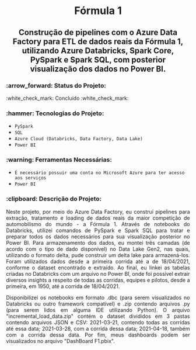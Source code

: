 <h1 align="center"> Fórmula 1 </h1>

<h2 align="center"> Construção de pipelines com o Azure Data Factory para ETL de dados reais da Fórmula 1, utilizando Azure Databricks, Spark Core, PySpark e Spark SQL, com posterior visualização dos dados no Power BI. </h2>

<h3> :arrow_forward: Status do Projeto: </h3> :white_check_mark: Concluído :white_check_mark: 

<h3> :hammer: Tecnologias do Projeto: </h3>

- `PySpark`
- `SQL`
- `Azure Cloud (Databricks, Data Factory, Data Lake)`
- `Power BI`

<h3>:warning: Ferramentas Necessárias: </h3>

- `É necessário possuir uma conta no Microsoft Azure para ter acesso aos serviços`
- `Power BI`

<h3>:clipboard: Descrição do Projeto: </h3>

<p align="justify">
Neste projeto, por meio do Azure Data Factory, eu construí pipelines para extração, tratamento e loading de dados reais da maior competição de automobilismo do mundo - a Fórmula 1. Através de notebooks do Databricks, utilizei comandos de PySpark e Spark SQL para tratar e preparar todos os dados necessários para sua visualização posterior no Power BI. Para armazenamento dos dados, eu montei três camadas (de acordo com o tipo de dado disponível) no Data Lake Gen2, nas quais, utilizando o formato delta, pude construir um delta lake para armazená-los. 
Foram utilizados dados desde a primeira corrida até a de 18/04/2021, conforme o dataset encontrado e extraído. Ao final, eu linkei as tabelas criadas no Databricks com um arquivo no Power BI, onde foi possível extrair diversos insights a respeito de todas as corridas, equipes e pilotos, desde a primeira, em 1950, até a corrida de 18/04/2021.

<p align="justify">
Disponibilizei os notebooks em formato .dbc (para serem visualizados no Databricks ou outro framework compatível) e .zip contendo arquivos .py (para serem lidos em alguma IDE utilizando Python). O arquivo "incremental_load_data.zip" contém o dataset divididos em 3 pastas contendo arquivos JSON e CSV: 2021-03-21, contendo todas as corridas até essa data; 2021-03-28, com a corrida dessa data; 2021-04-18, também com a corrida dessa data. Por fim, meus dashboards podem ser visualizados no arquivo "DashBoard F1.pbix".
